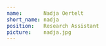 ```yaml
---
name:       Nadja Oertelt
short_name: nadja
position:   Research Assistant
picture:    nadja.jpg
---
```

